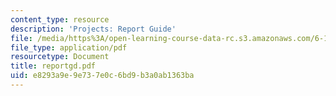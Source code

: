 ```yaml
---
content_type: resource
description: 'Projects: Report Guide'
file: /media/https%3A/open-learning-course-data-rc.s3.amazonaws.com/6-111-introductory-digital-systems-laboratory-fall-2002/e8293a9e9e737e0c6bd9b3a0ab1363ba_reportgd.pdf
file_type: application/pdf
resourcetype: Document
title: reportgd.pdf
uid: e8293a9e-9e73-7e0c-6bd9-b3a0ab1363ba
---
```

